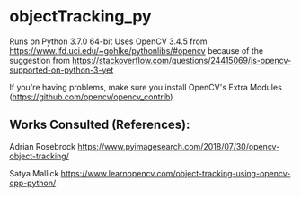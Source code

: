 # objectTracking_py

Runs on Python 3.7.0 64-bit
Uses OpenCV 3.4.5
    from https://www.lfd.uci.edu/~gohlke/pythonlibs/#opencv because of the suggestion from https://stackoverflow.com/questions/24415069/is-opencv-supported-on-python-3-yet

If you're having problems, make sure you install OpenCV's Extra Modules (https://github.com/opencv/opencv_contrib)

## Works Consulted (References):
Adrian Rosebrock
https://www.pyimagesearch.com/2018/07/30/opencv-object-tracking/

Satya Mallick
https://www.learnopencv.com/object-tracking-using-opencv-cpp-python/
